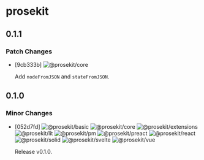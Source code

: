 # prosekit

## 0.1.1

### Patch Changes

- [9cb333b] ![@prosekit/core](https://img.shields.io/badge/prosekit%2Fcore-444444)

  Add `nodeFromJSON` and `stateFromJSON`.

## 0.1.0

### Minor Changes

- [052d7fd] ![@prosekit/basic](https://img.shields.io/badge/prosekit%2Fbasic-444444) ![@prosekit/core](https://img.shields.io/badge/prosekit%2Fcore-444444) ![@prosekit/extensions](https://img.shields.io/badge/prosekit%2Fextensions-444444) ![@prosekit/lit](https://img.shields.io/badge/prosekit%2Flit-444444?logo=lit) ![@prosekit/pm](https://img.shields.io/badge/prosekit%2Fpm-444444) ![@prosekit/preact](https://img.shields.io/badge/prosekit%2Fpreact-444444?logo=preact) ![@prosekit/react](https://img.shields.io/badge/prosekit%2Freact-444444?logo=react) ![@prosekit/solid](https://img.shields.io/badge/prosekit%2Fsolid-444444?logo=solid) ![@prosekit/svelte](https://img.shields.io/badge/prosekit%2Fsvelte-444444?logo=svelte) ![@prosekit/vue](https://img.shields.io/badge/prosekit%2Fvue-444444?logo=vuedotjs)

  Release v0.1.0.
